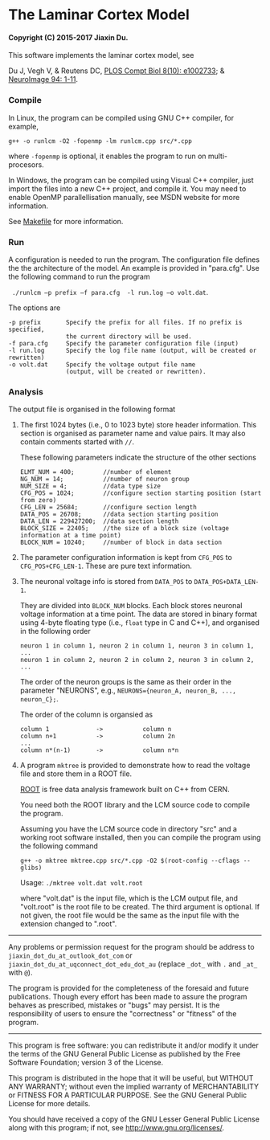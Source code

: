 # The Laminar Cortex Model 

#### Copyright (C) 2015-2017 Jiaxin Du.

This software implements the laminar cortex model, see

   Du J, Vegh V, & Reutens DC, [PLOS Compt Biol 8(10): e1002733](https://doi.org/10.1371/journal.pcbi.1002733); & [NeuroImage 94: 1-11](https://doi.org/10.1016/j.neuroimage.2014.03.015).

### Compile
In Linux, the program can be compiled using GNU C++ compiler, for example, 

``` g++ -o runlcm -O2 -fopenmp -lm runlcm.cpp src/*.cpp ```

where ```-fopenmp``` is optional, it enables the program to run on multi-procesors.

In Windows, the program can be compiled using Visual C++ compiler, just import 
the files into a new C++ project, and compile it. You may need to enable 
OpenMP parallellisation manually, see MSDN website for more information.

See [Makefile](Makefile) for more information.
### Run

A configuration is needed to run the program. The configuration file defines the
the architecture of the model. An example is provided in "para.cfg".  Use the 
following command to run the program

``` ./runlcm –p prefix –f para.cfg  -l run.log –o volt.dat```.

The options are

    -p prefix       Specify the prefix for all files. If no prefix is specified, 
                    the current directory will be used.
    -f para.cfg     Specify the parameter configuration file (input)
    -l run.log      Specify the log file name (output, will be created or rewritten)
    -o volt.dat     Specify the voltage output file name 
                    (output, will be created or rewritten).

### Analysis
  The output file is organised in the following format
 1. The first 1024 bytes (i.e., 0 to 1023 byte) store header information.
    This section is organised as parameter name and value pairs. It may also contain 
	comments started with ```//```.
	
	These following parameters indicate the structure of the other sections
	```
	ELMT_NUM = 400;        //number of element
	NG_NUM = 14;           //number of neuron group
	NUM_SIZE = 4;          //data type size
	CFG_POS = 1024;        //configure section starting position (start from zero)
	CFG_LEN = 25684;       //configure section length
	DATA_POS = 26708;      //data section starting position
	DATA_LEN = 229427200;  //data section length
	BLOCK_SIZE = 22405;    //the size of a block size (voltage information at a time point)
	BLOCK_NUM = 10240;     //number of block in data section
	```
 2. The parameter configuration information is kept from ```CFG_POS``` to ```CFG_POS+CFG_LEN-1```.
    These are pure text information.
 
 3. The neuronal voltage info is stored from ```DATA_POS``` to ```DATA_POS+DATA_LEN-1```.
 
    They are divided into ```BLOCK_NUM``` blocks. Each block stores neuronal voltage information at 
	a time point. The data are stored in binary format using 4-byte floating type (i.e., ```float``` type in C and C++), and organised in the following order
	```
	neuron 1 in column 1, neuron 2 in column 1, neuron 3 in column 1, ...
	neuron 1 in column 2, neuron 2 in column 2, neuron 3 in column 2, ...
	```
	The order of the neuron groups is the same as their order in the parameter "NEURONS", e.g., 
	```NEURONS={neuron_A, neuron_B, ..., neuron_C};```.

    The order of the column is organsied as
    
    ```	
	column 1             ->           column n
	column n+1           ->           column 2n
	... 
	column n*(n-1)       ->           column n*n 
     ```
	
 4. A program ```mktree``` is provided to demonstrate how to read the voltage file and store them 
    in a ROOT file.
  
    [ROOT](https://root.cern.ch) is free data analysis framework built on C++ from CERN.

    You need both the ROOT library and the LCM source code to compile the program.

    Assuming you have the LCM source code in directory "src" and a working root software installed, then you can compile the program using the following command

    ``` g++ -o mktree mktree.cpp src/*.cpp -O2 $(root-config --cflags --glibs) ```

    Usage:
    ```./mktree volt.dat volt.root```

    where "volt.dat" is the input file, which is the LCM output file, 
       and "volt.root" is the root file to be created. The third argument is optional. If not given, the root file 
       would be the same as the input file with the extension changed to ".root".
       
--------
Any problems or permission request for the program should be address to ```jiaxin_dot_du_at_outlook_dot_com``` or ```jiaxin_dot_du_at_uqconnect_dot_edu_dot_au``` (replace ```_dot_``` with ```.``` and ```_at_``` with ```@```).
	
The program is provided for the completeness of the foresaid and future publications. 
Though every effort has been made to assure the program behaves as prescribed, 
mistakes or "bugs" may persist. It is the responsibility of users to ensure the 
"correctness" or "fitness" of the program.

--------
This program is free software: you can redistribute it and/or modify it under 
the terms of the GNU General Public License as published by the Free Software 
Foundation; version 3 of the License.

This program is distributed in the hope that it will be useful, but WITHOUT 
ANY WARRANTY; without even the implied warranty of MERCHANTABILITY or FITNESS 
FOR A PARTICULAR PURPOSE. See the GNU General Public License for more details.

You should have received a copy of the GNU Lesser General Public License along 
with this program; if not, see <http://www.gnu.org/licenses/>.
